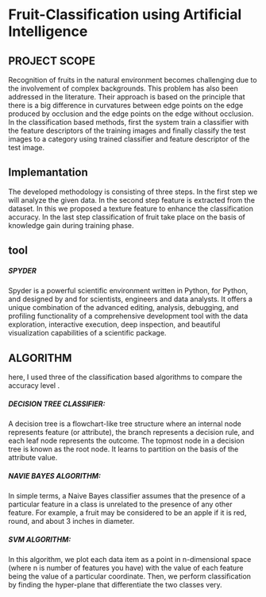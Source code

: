 # Fruit-Classification using Artificial Intelligence

## PROJECT SCOPE

Recognition of fruits in the natural environment becomes challenging due to the involvement of
complex backgrounds. This problem has also been addressed in the literature. Their approach is
based on the principle that there is a big difference in curvatures between edge points on the edge
produced by occlusion and the edge points on the edge without occlusion. In the classification
based methods, first the system train a classifier with the feature descriptors of the training images and
finally classify the test images to a category using trained classifier and feature descriptor of the test
image.

## Implemantation
The developed methodology is consisting of three steps. In the first step we will analyze the
given data. In the second step feature is extracted from the dataset. In this we proposed a texture
feature to enhance the classification accuracy. In the last step classification of fruit take place on
the basis of knowledge gain during training phase.

## tool
##### SPYDER
Spyder is a powerful scientific environment written in Python, for Python, and designed by and
for scientists, engineers and data analysts. It offers a unique combination of the advanced editing,
analysis, debugging, and profiling functionality of a comprehensive development tool with the
data exploration, interactive execution, deep inspection, and beautiful visualization capabilities
of a scientific package.

## ALGORITHM
here, I used three of the classification based algorithms to compare the accuracy level .

##### DECISION TREE CLASSIFIER:
A decision tree is a flowchart-like tree structure where an internal node represents feature (or
attribute), the branch represents a decision rule, and each leaf node represents the outcome. The
topmost node in a decision tree is known as the root node. It learns to partition on the basis of the
attribute value.
##### NAVIE BAYES ALGORITHM:
In simple terms, a Naive Bayes classifier assumes that the presence of a particular feature in a
class is unrelated to the presence of any other feature. For example, a fruit may be considered to
be an apple if it is red, round, and about 3 inches in diameter.
##### SVM ALGORITHM:
In this algorithm, we plot each data item as a point in n-dimensional space (where n is number of
features you have) with the value of each feature being the value of a particular coordinate. Then,
we perform classification by finding the hyper-plane that differentiate the two classes very.

